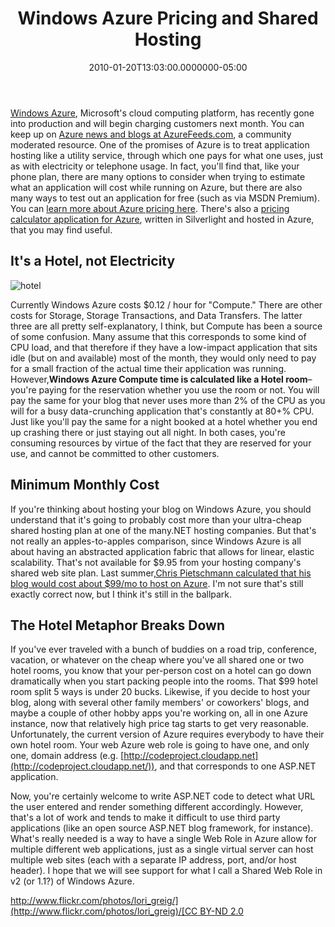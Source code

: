 ﻿---
title: Windows Azure Pricing and Shared Hosting
date: "2010-01-20T13:03:00.0000000-05:00"
description: Windows Azure, Microsoft's cloud computing platform, has recently
featuredImage: img/windows-azure-pricing-and-shared-hosting-featured.png
---

[Windows Azure](http://azure.com/), Microsoft's cloud computing platform, has recently gone into production and will begin charging customers next month. You can keep up on [Azure news and blogs at AzureFeeds.com](http://azurefeeds.com/), a community moderated resource. One of the promises of Azure is to treat application hosting like a utility service, through which one pays for what one uses, just as with electricity or telephone usage. In fact, you'll find that, like your phone plan, there are many options to consider when trying to estimate what an application will cost while running on Azure, but there are also many ways to test out an application for free (such as via MSDN Premium). You can [learn more about Azure pricing here](http://www.microsoft.com/windowsazure/pricing). There's also a [pricing calculator application for Azure](http://azureroi.cloudapp.net/), written in Silverlight and hosted in Azure, that you may find useful.

## It's a Hotel, not Electricity

![hotel](/img/hotel.jpg)

Currently Windows Azure costs $0.12 / hour for "Compute." There are other costs for Storage, Storage Transactions, and Data Transfers. The latter three are all pretty self-explanatory, I think, but Compute has been a source of some confusion. Many assume that this corresponds to some kind of CPU load, and that therefore if they have a low-impact application that sits idle (but on and available) most of the month, they would only need to pay for a small fraction of the actual time their application was running. However,**Windows Azure Compute time is calculated like a Hotel room**– you're paying for the reservation whether you use the room or not. You will pay the same for your blog that never uses more than 2% of the CPU as you will for a busy data-crunching application that's constantly at 80+% CPU. Just like you'll pay the same for a night booked at a hotel whether you end up crashing there or just staying out all night. In both cases, you're consuming resources by virtue of the fact that they are reserved for your use, and cannot be committed to other customers.

## Minimum Monthly Cost

If you're thinking about hosting your blog on Windows Azure, you should understand that it's going to probably cost more than your ultra-cheap shared hosting plan at one of the many.NET hosting companies. But that's not really an apples-to-apples comparison, since Windows Azure is all about having an abstracted application fabric that allows for linear, elastic scalability. That's not available for $9.95 from your hosting company's shared web site plan. Last summer,[Chris Pietschmann calculated that his blog would cost about $99/mo to host on Azure](http://pietschsoft.com/post/2009/07/14/Minimum-Hosting-Cost-for-Windows-Azure.aspx). I'm not sure that's still exactly correct now, but I think it's still in the ballpark.

## The Hotel Metaphor Breaks Down

If you've ever traveled with a bunch of buddies on a road trip, conference, vacation, or whatever on the cheap where you've all shared one or two hotel rooms, you know that your per-person cost on a hotel can go down dramatically when you start packing people into the rooms. That $99 hotel room split 5 ways is under 20 bucks. Likewise, if you decide to host your blog, along with several other family members' or coworkers' blogs, and maybe a couple of other hobby apps you're working on, all in one Azure instance, now that relatively high price tag starts to get very reasonable. Unfortunately, the current version of Azure requires everybody to have their own hotel room. Your web Azure web role is going to have one, and only one, domain address (e.g. [http://codeproject.cloudapp.net](http://codeproject.cloudapp.net/)), and that corresponds to one ASP.NET application.

Now, you're certainly welcome to write ASP.NET code to detect what URL the user entered and render something different accordingly. However, that's a lot of work and tends to make it difficult to use third party applications (like an open source ASP.NET blog framework, for instance). What's really needed is a way to have a single Web Role in Azure allow for multiple different web applications, just as a single virtual server can host multiple web sites (each with a separate IP address, port, and/or host header). I hope that we will see support for what I call a Shared Web Role in v2 (or 1.1?) of Windows Azure.

[http://www.flickr.com/photos/lori_greig/](http://www.flickr.com/photos/lori_greig)/[CC BY-ND 2.0](http://creativecommons.org/licenses/by-nd/2.0)


